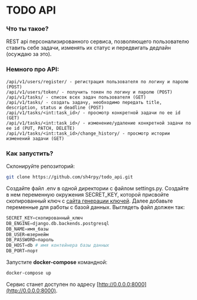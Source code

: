 # TODO API

### Что ты такое?

REST api персонализированного сервиса, позволяющего пользователю ставить себе задачи, изменять их статус и передвигать дедлайн (осуждаю за это). 

### Немного про API:

```
/api/v1/users/register/ - регистрация пользователя по логину и паролю (POST)
/api/v1/users/token/ - получить токен по логину и паролю (POST)
/api/v1/tasks/ - список всех задач пользователя (GET)
/api/v1/tasks/ - создать задачу, необходимо передать title, description, status и deadline (POST)
/api/v1/tasks/<int:task_id>/ - просмотр конкретной задачи по ее id (GET)
/api/v1/tasks/<int:task_id>/ - изменение/удаление конкретной задачи по ее id (PUT, PATCH, DELETE)
/api/v1/tasks/<int:task_id>/change_history/ - просмотр истории изменений задачи (GET)
```

### Как запустить?

Склонируйте репозиторий:

```bash
git clone https://github.com/sh4rpy/todo_api.git
```

Создайте файл .env в одной директории с файлом settings.py. Создайте в нем переменную окружения  SECRET_KEY, которой присвойте скопированный ключ с [сайта генерации ключей](https://djecrety.ir). Далее добавьте переменные для работы с базой данных. Выглядеть файл должен так:

```python
SECRET_KEY=скопированный_ключ
DB_ENGINE=django.db.backends.postgresql
DB_NAME=имя_базы
DB_USER=юзернейм
DB_PASSWORD=пароль
DB_HOST=db # имя контейнера базы данных
DB_PORT=порт
```

Запустите **docker-compose** командной:

```bash
docker-compose up
```

Сервис станет доступен по адресу [http://0.0.0.0:8000](http://0.0.0.0:8000).